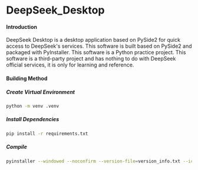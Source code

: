 # DeepSeek_Desktop

#### Introduction

DeepSeek Desktop is a desktop application based on PySide2 for quick access to DeepSeek's services.
This software is built based on PySide2 and packaged with PyInstaller.
This software is a Python practice project.
This software is a third-party project and has nothing to do with DeepSeek official services, it is only for learning and reference.

#### Building Method

##### Create Virtual Environment
```bash
python -m venv .venv
```
##### Install Dependencies
```bash
pip install -r requirements.txt
```

##### Compile
```bash
pyinstaller --windowed --noconfirm --version-file=version_info.txt --icon=app/assets/favicon.ico --add-data 'app/assets;app/assets' --name "deepseek" main.py
```
